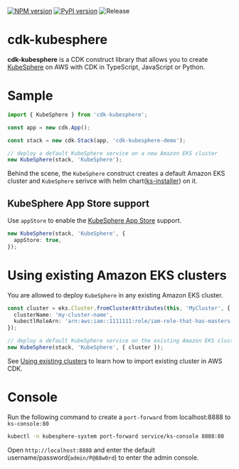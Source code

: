[![NPM version](https://badge.fury.io/js/cdk-kubesphere.svg)](https://badge.fury.io/js/cdk-kubesphere)
[![PyPI version](https://badge.fury.io/py/cdk-kubesphere.svg)](https://badge.fury.io/py/cdk-kubesphere)
![Release](https://github.com/pahud/cdk-kubesphere/workflows/Release/badge.svg)

# cdk-kubesphere

**cdk-kubesphere** is a CDK construct library that allows you to create [KubeSphere](https://kubesphere.io/) on AWS with CDK in TypeScript, JavaScript or Python.


# Sample


```ts
import { KubeSphere } from 'cdk-kubesphere';

const app = new cdk.App();

const stack = new cdk.Stack(app, 'cdk-kubesphere-demo');

// deploy a default KubeSphere service on a new Amazon EKS cluster
new KubeSphere(stack, 'KubeSphere');
```

Behind the scene, the `KubeSphere` construct creates a default Amazon EKS cluster and `KubeSphere` serivce with helm chart([ks-installer](https://github.com/kubesphere/ks-installer)) on it.

## KubeSphere App Store support

Use `appStore` to enable the [KubeSphere App Store](https://kubesphere.io/docs/pluggable-components/app-store/) support.

```ts
new KubeSphere(stack, 'KubeSphere', { 
  appStore: true,
});
```

# Using existing Amazon EKS clusters

You are allowed to deploy `KubeSphere` in any existing Amazon EKS cluster. 

```ts
const cluster = eks.Cluster.fromClusterAttributes(this, 'MyCluster', {
  clusterName: 'my-cluster-name',
  kubectlRoleArn: 'arn:aws:iam::1111111:role/iam-role-that-has-masters-access',
});

// deploy a default KubeSphere service on the existing Amazon EKS cluster
new KubeSphere(stack, 'KubeSphere', { cluster });
```


See [Using existing clusters](https://github.com/aws/aws-cdk/tree/master/packages/%40aws-cdk/aws-eks#using-existing-clusters) to learn how to import existing cluster in AWS CDK.

# Console

Run the following command to create a `port-forward` from localhost:8888 to `ks-console:80`

```sh
kubectl -n kubesphere-system port-forward service/ks-console 8888:80
```

Open `http://localhost:8888` and enter the default username/password(`admin/P@88w0rd`) to enter the admin console.


